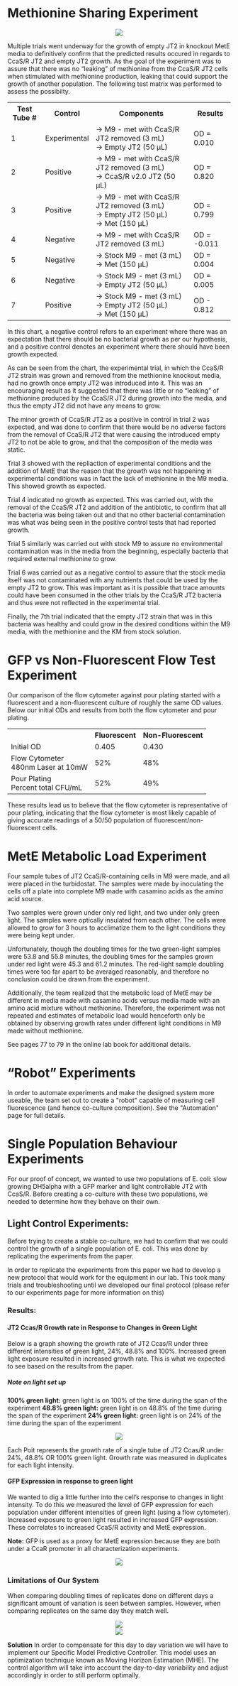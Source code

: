 # Methionine Sharing Experiment

<center> <img src="http://2018.igem.org/wiki/images/2/23/T--Waterloo--resultssummaryfigure1versionfinal.png"> </center>

Multiple trials went underway for the growth of empty JT2 in knockout MetE media to definitively confirm that the predicted results occured in regards to CcaS/R JT2 and empty JT2 growth. As the goal of the experiment was to assure that there was no “leaking” of methionine from the CcaS/R JT2 cells when stimulated with methionine production, leaking that could support the growth of another population. The following test matrix was performed to assess the possibilty. 

<table>
  <tr>
    <th>Test Tube #</th>
    <th>Control</th>
    <th>Components</th>
    <th>Results</th>
  </tr>
  <tr>
    <td>1</td>
    <td>Experimental</td>
    <td>
      → M9 - met with CcaS/R JT2 removed (3 mL)<br>
      → Empty JT2 (50 µL)
    </td>
    <td>OD = 0.010</td>
  </tr>
  <tr>
    <td>2</td>
    <td>Positive</td>
    <td>
      → M9 - met with CcaS/R JT2 removed (3 mL)<br>
      → CcaS/R v2.0 JT2 (50 µL)
    </td>
    <td>OD = 0.820</td>
  </tr>
  <tr>
    <td>3</td>
    <td>Positive</td>
    <td>
      → M9 - met with CcaS/R JT2 removed (3 mL)<br>
      → Empty JT2 (50 µL)<br>
      → Met (150 µL)
    </td>
    <td>OD = 0.799</td>
  </tr>
  <tr>
    <td>4</td>
    <td>Negative</td>
    <td>
      → M9 - met with CcaS/R JT2 removed (3 mL)
    </td>
    <td>OD = -0.011</td>
  </tr>
  <tr>
    <td>5</td>
    <td>Negative</td>
    <td>
      → Stock M9 - met (3 mL)<br>
      → Met (150 µL)
    </td>
    <td>OD = 0.004</td>
  </tr>
  <tr>
    <td>6</td>
    <td>Negative</td>
    <td>
      → Stock M9 - met (3 mL)<br>
      → Empty JT2 (50 µL)
    </td>
    <td>OD = 0.005</td>
  </tr>
  <tr>
    <td>7</td>
    <td>Positive</td>
    <td>
      → Stock M9 - met (3 mL)<br>
      → Empty JT2 (50 µL)<br>
      → Met (150 µL)
    </td>
    <td>OD - 0.812</td>
  </tr>
</table>

In this chart, a negative control refers to an experiment where there was an expectation that there should be no bacterial growth as per our hypothesis, and a positive control denotes an experiment where there should have been growth expected.

As can be seen from the chart, the experimental trial, in which the CcaS/R JT2 strain was grown and removed from the methionine knockout media, had no growth once empty JT2 was introduced into it. This was an encouraging result as it suggested that there was little or no “leaking” of methionine produced by the CcaS/R JT2 during growth into the media, and thus the empty JT2 did not have any means to grow. 

The minor growth of CcaS/R JT2 as a positive in control in trial 2 was expected, and was done to confirm that there would be no adverse factors from the removal of CcaS/R JT2 that were causing the introduced empty JT2 to not be able to grow, and that the composition of the media was static.

Trial 3 showed with the repliaction of experimental conditions and the addition of MetE that the reason that the growth was not happening in experimental conditions was in fact the lack of methionine in the M9 media. This showed growth as expected.

Trial 4 indicated no growth as expected. This was carried out, with the removal of the CcaS/R JT2 and addition of the antibiotic, to confirm that all the bacteria was being taken out and that no other bacterial contamination was what was being seen in the positive control tests that had reported growth.

Trial 5 similarly was carried out with stock M9 to assure no environmental contamination was in the media from the beginning, especially bacteria that required external methionine to grow.

Trial 6 was carried out as a negative control to assure that the stock media itself was not contaminated with any nutrients that could be used by the empty JT2 to grow. This was important as it is possible that trace amounts could have been consumed in the other trials by the CcaS/R JT2 bacteria and thus were not reflected in the experimental trial.  

Finally, the 7th trial indicated that the empty JT2 strain that was in this bacteria was healthy and could grow in the desired conditions within the M9 media, with the methionine and the KM from stock solution.

# GFP vs Non-Fluorescent Flow Test Experiment 

Our comparison of the flow cytometer against pour plating started with a fluorescent and a non-fluorescent culture of roughly the same OD values. Below our initial ODs and results from both the flow cytometer and pour plating.

<table>
  <tr>
    <th></th>
    <th>Fluorescent</th>
    <th>Non-Fluorescent</th>
  </tr>
  <tr>
    <td>Initial OD</td>
    <td>0.405</td>
    <td>0.430</td>
  </tr>
  <tr>
    <td>Flow Cytometer <br> 480nm Laser at 10mW</td>
    <td>52%</td>
    <td>48%</td>
  </tr>
  <tr>
    <td>Pour Plating <br> Percent total CFU/mL</td>
    <td>52%</td>
    <td>49%</td>
  </tr>
</table>
 
These results lead us to believe that the flow cytometer is representative of pour plating, indicating that the flow cytometer is most likely capable of giving accurate readings of a 50/50 population of fluorescent/non-fluorescent cells.

# MetE Metabolic Load Experiment

Four sample tubes of JT2 CcaS/R-containing cells in M9 were made, and all were placed in the turbidostat.  The samples were made by inoculating the cells off a plate into complete M9 made with casamino acids as the amino acid source.

Two samples were grown under only red light, and two under only green light.  The samples were optically insulated from each other.  The cells were allowed to grow for 3 hours to acclimatize them to the light conditions they were being kept under.

Unfortunately, though the doubling times for the two green-light samples were 53.8 and 55.8 minutes, the doubling times for the samples grown under red light were 45.3 and 61.2 minutes. The red-light sample doubling times were too far apart to be averaged reasonably, and therefore no conclusion could be drawn from the experiment.

Additionally, the team realized that the metabolic load of MetE may be different in media made with casamino acids versus media made with an amino acid mixture without methionine. Therefore, the experiment was not repeated and estimates of metabolic load would henceforth only be obtained by observing growth rates under different light conditions in M9 made without methionine.

See pages 77 to 79 in the online lab book for additional details.

# “Robot” Experiments

In order to automate experiments and make the designed system more useable, the team set out to create a "robot" capable of measuring cell fluorescence (and hence co-culture composition). See the "Automation" page for full details.

# Single Population Behaviour Experiments

For our proof of concept, we wanted to use two populations of E. coli: slow growing DH5alpha with a GFP marker and light controllable JT2 with CcaS/R. Before creating a co-culture with these two populations, we needed to determine how they behave on their own.

## Light Control Experiments:

Before trying to create a stable co-culture, we had to confirm that we could control the growth of a single population of E. coli. This was done by replicating the experiments from the paper. 

In order to replicate the experiments from this paper we had to develop a new protocol that would work for the equipment in our lab. This took many trials and troubleshooting until we developed our final protocol (please refer to our experiments page for more information on this)

### Results: 

#### JT2 Ccas/R Growth rate in Response to Changes in Green Light

Below is a graph showing the growth rate of JT2 Ccas/R under three different intensities of green light, 24%, 48.8% and 100%. Increased green light exposure resulted in increased growth rate. This is what we expected to see based on the results from the paper.  

##### Note on light set up
**100% green light:** green light is on 100% of the time during the span of the experiment 
**48.8% green light:** green light is on 48.8% of the time during the span of the experiment
**24% green light:** green light is on 24% of the time during the span of the experiment 

<center> <img src="http://parts.igem.org/wiki/images/5/58/Growth-rate-JT2-dec7.png"> </center>

Each Poit represents the growth rate of a single tube of JT2 Ccas/R under 24%, 48.8% OR 100% green light. Growth rate was measured in duplicates for each light intensity. 

#### GFP Expression in response to green light

We wanted to dig a little further into the cell’s response to changes in light intensity. To do this we measured the level of GFP expression for each population under different intensities of green light (using a flow cytometer). Increased exposure to green light resulted in increased GFP expression. These correlates to increased CcaS/R activity and MetE expression.

**Note:** GFP is used as a proxy for MetE expression because they are both under a CcaR promoter in all characterization experiments. 

<center> <img src="http://parts.igem.org/wiki/images/e/e3/Waterloo-GFP-Graph-Dec-7.png"> </center>

### Limitations of Our System

When comparing doubling times of replicates done on different days a significant amount of variation is seen between samples. However, when comparing replicates on the same day they match well. 

<center> <img src="http://parts.igem.org/wiki/images/3/30/Variation-dec7.png"> </center>

<center> <img src="http://parts.igem.org/wiki/images/8/84/Chart-dec7.png"> </center>

**Solution** 
In order to compensate for this day to day variation we will have to implement our Specific Model Predictive Controller. This model uses an optimization technique known as Moving Horizon Estimation (MHE). The control algorithm will take into account the day-to-day variability and adjust accordingly in order to still perform optimally. 





